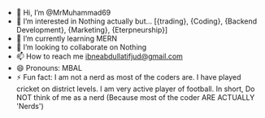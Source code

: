- 👋 Hi, I’m @MrMuhammad69
- 👀 I’m interested in Nothing actually but... [{trading}, {Coding}, {Backend Development}, {Marketing}, {Eterpneurship}]
- 🌱 I’m currently learning MERN
- 💞️ I’m looking to collaborate on Nothing
- 📫 How to reach me ibneabdullatifjud@gmail.com
- 😄 Pronouns: MBAL
- ⚡ Fun fact: I am not a nerd as most of the coders are. I have played cricket on district levels. I am very active player of football. In short, Do NOT think of me as a nerd (Because most of the coder ARE ACTUALLY 'Nerds')

<!---
MrMuhammad69/MrMuhammad69 is a ✨ special ✨ repository because its `README.md` (this file) appears on your GitHub profile.
You can click the Preview link to take a look at your changes.
--->
